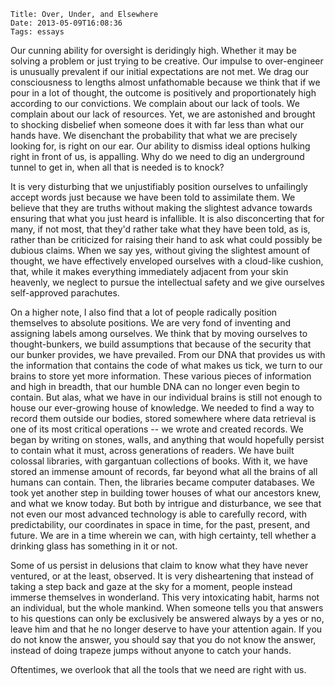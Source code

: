     Title: Over, Under, and Elsewhere
    Date: 2013-05-09T16:08:36
    Tags: essays

Our cunning ability for oversight is deridingly high. Whether it may
be solving a problem or just trying to be creative. Our impulse to
over-engineer is unusually prevalent if our initial expectations are
not met. We drag our consciousness to lengths almost unfathomable
because we think that if we pour in a lot of thought, the outcome is
positively and proportionately high according to our convictions. We
complain about our lack of tools. We complain about our lack of
resources. Yet, we are astonished and brought to shocking disbelief
when someone does it with far less than what our hands have. We
disenchant the probability that what we are precisely looking for, is
right on our ear. Our ability to dismiss ideal options hulking right
in front of us, is appalling. Why do we need to dig an underground
tunnel to get in, when all that is needed is to knock?

<!-- more -->

It is very disturbing that we unjustifiably position ourselves to
unfailingly accept words just because we have been told to assimilate
them. We believe that they are truths without making the slightest
advance towards ensuring that what you just heard is infallible. It is
also disconcerting that for many, if not most, that they'd rather take
what they have been told, as is, rather than be criticized for raising
their hand to ask what could possibly be dubious claims. When we say
yes, without giving the slightest amount of thought, we have
effectively enveloped ourselves with a cloud-like cushion, that, while
it makes everything immediately adjacent from your skin heavenly, we
neglect to pursue the intellectual safety and we give ourselves
self-approved parachutes.

On a higher note, I also find that a lot of people radically position
themselves to absolute positions. We are very fond of inventing and
assigning labels among ourselves. We think that by moving ourselves to
thought-bunkers, we build assumptions that because of the security
that our bunker provides, we have prevailed. From our DNA that
provides us with the information that contains the code of what makes
us tick, we turn to our brains to store yet more information. These
various pieces of information and high in breadth, that our humble DNA
can no longer even begin to contain. But alas, what we have in our
individual brains is still not enough to house our ever-growing house
of knowledge. We needed to find a way to record them outside our
bodies, stored somewhere where data retrieval is one of its most
critical operations -- we wrote and created records. We began by
writing on stones, walls, and anything that would hopefully persist to
contain what it must, across generations of readers. We have built
colossal libraries, with gargantuan collections of books. With it, we
have stored an immense amount of records, far beyond what all the
brains of all humans can contain. Then, the libraries became computer
databases. We took yet another step in building tower houses of what
our ancestors knew, and what we know today. But both by intrigue and
disturbance, we see that not even our most advanced technology is able
to carefully record, with predictability, our coordinates in space in
time, for the past, present, and future. We are in a time wherein we
can, with high certainty, tell whether a drinking glass has something
in it or not.

Some of us persist in delusions that claim to know what they have
never ventured, or at the least, observed. It is very disheartening
that instead of taking a step back and gaze at the sky for a moment,
people instead immerse themselves in wonderland. This very
intoxicating habit, harms not an individual, but the whole
mankind. When someone tells you that answers to his questions can only
be exclusively be answered always by a yes or no, leave him and that
he no longer deserve to have your attention again. If you do not know
the answer, you should say that you do not know the answer, instead of
doing trapeze jumps without anyone to catch your hands.

Oftentimes, we overlook that all the tools that we need are right with
us.
